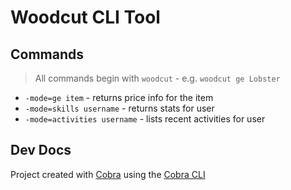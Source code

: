 # Woodcut CLI Tool

## Commands

> All commands begin with `woodcut` - e.g. `woodcut ge Lobster`

- `-mode=ge item` - returns price info for the item
- `-mode=skills username` - returns stats for user
- `-mode=activities username` - lists recent activities for user

## Dev Docs

Project created with [Cobra](https://cobra.dev/) using the [Cobra CLI](https://github.com/spf13/cobra-cli/blob/main/README.md)
